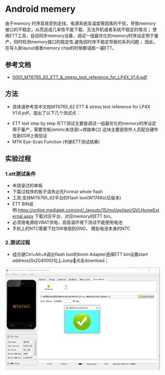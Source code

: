 # Android memery

由于memory 时序容易受到走线、电源系统及温度等因素的干扰，导致memory接口的不稳定，从而造成几率性不能下载、无法开机或者系统不稳定的情况；
使用ETT工具，自动同步memory设备，调试一组最优化的memory时序设定用于量产，同时检测memory接口的稳定性,避免因时序不稳定导致的系列问题；
因此，在导入新layout或者memory chip的时候都请跑一遍ETT。

## 参考文档

* [0001_MT6765_62_ETT_&_stress_test_reference_for_LP4X_V1.6.pdf](refer/0001_MT6765_62_ETT_&_stress_test_reference_for_LP4X_V1.6.pdf)

## 方法

* 具体请参考其中文档MT6765_62 ETT & stress test reference for LP4X V1.6.pdf，提出了以下几个测试点：

- ETT test step by step (ETT测试主要是调试一组最优化的memory时序设定用于量产，需要空板(emmc未烧录)+焊接串口) 这块主要是软件人员配合硬件在新DDR上做验证
- MTK Eye-Scan Function (判断ETT测试结果)

## 实验过程

### 1.ett测试条件

* 未烧录过的单板
* 下载过程序的板子请务必先Format whole flash
* 工具:支持MT6765_62平台的Flash tool(W1748以后版本)
* ETT BIN说明:https://online.mediatek.com/qvl/_layouts/15/mol/qvl/ext/QVLHomeExternal.aspx 下载对应平台、对应memory的ETT bin。
* 必须用电源给VBAT供电，高低温环境下测试不能使用电池
* 手机上的NTC需要下拉10K电阻到GND， 模拟电池本身的NTC

### 2.测试过程

* 组合键Ctrl+Alt+A调出flash tool的brom Adapter选择ETT bin设置start address(0x204000)勾上Jump点击download；

![0001_ett.png](images/0001_ett.png)

